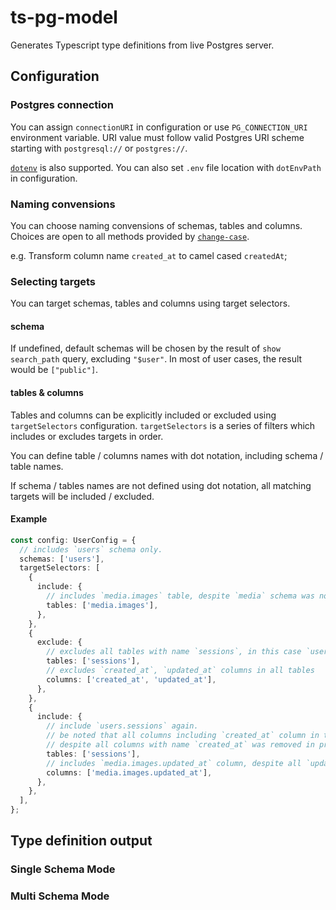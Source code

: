 # ts-pg-model

Generates Typescript type definitions from live Postgres server.

## Configuration

### Postgres connection

You can assign `connectionURI` in configuration or use `PG_CONNECTION_URI` environment variable.
URI value must follow valid Postgres URI scheme starting with `postgresql://` or `postgres://`.

[`dotenv`](https://www.npmjs.com/package/dotenv) is also supported. You can also set `.env` file
location with `dotEnvPath` in configuration.

### Naming convensions

You can choose naming convensions of schemas, tables and columns. Choices are open to all
methods provided by [`change-case`](https://www.npmjs.com/package/change-case).

e.g. Transform column name `created_at` to camel cased `createdAt`;

### Selecting targets

You can target schemas, tables and columns using target selectors.

#### schema

If undefined, default schemas will be chosen by the result of `show search_path` query, excluding
`"$user"`. In most of user cases, the result would be `["public"]`.

#### tables & columns

Tables and columns can be explicitly included or excluded using `targetSelectors` configuration.
`targetSelectors` is a series of filters which includes or excludes targets in order.

You can define table / columns names with dot notation, including schema / table names.

If schema / tables names are not defined using dot notation, all matching targets will be
included / excluded.

#### Example

```ts
const config: UserConfig = {
  // includes `users` schema only.
  schemas: ['users'],
  targetSelectors: [
    {
      include: {
        // includes `media.images` table, despite `media` schema was not included.
        tables: ['media.images'],
      },
    },
    {
      exclude: {
        // excludes all tables with name `sessions`, in this case `users.sessions` table.
        tables: ['sessions'],
        // excludes `created_at`, `updated_at` columns in all tables
        columns: ['created_at', 'updated_at'],
      },
    },
    {
      include: {
        // include `users.sessions` again.
        // be noted that all columns including `created_at` column in this table will be included
        // despite all columns with name `created_at` was removed in previous exclude rule.
        tables: ['sessions'],
        // includes `media.images.updated_at` column, despite all `updated_at` columns were excluded.
        columns: ['media.images.updated_at'],
      },
    },
  ],
};
```

## Type definition output

### Single Schema Mode

### Multi Schema Mode

